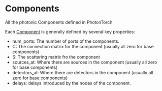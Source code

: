 [comment]: # (This is and automatically generated readme file)
[comment]: # (To edit this file, edit the docstring in the __init__.py file)
[comment]: # (And run the documentation: python -m photontorch.documentation)

# Components

All the photonic Components defined in PhotonTorch

Each [Component](component.Component) is generally defined by several key properties:

  * num_ports: The number of ports of the components.
  * C: The connection matrix for the component (usually all zero for base components)
  * S: The scattering matrix fro the component
  * sources_at: Where there are sources in the component (usually all zero for base components)
  * detectors_at: Where there are detectors in the component (usually all zero for base components)
  * delays: delays introduced by the nodes of the component.


